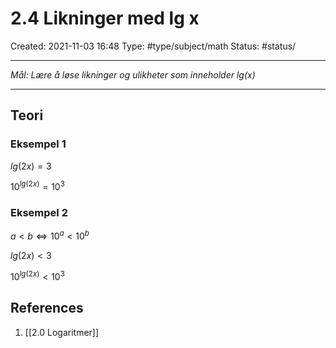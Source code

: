 # 2.4 Likninger med lg x
Created: 2021-11-03 16:48
Type: #type/subject/math 
Status: #status/

---

*Mål: Lære å løse likninger og ulikheter som inneholder lg(x)*

---

## Teori

### Eksempel 1

$lg(2x)=3$

$10^{lg(2x)}=10^3$

### Eksempel 2

$a<b\Leftrightarrow10^a<10^b$

$lg(2x)<3$

$10^{lg(2x)}<10^3$

## References
1. [[2.0 Logaritmer]]